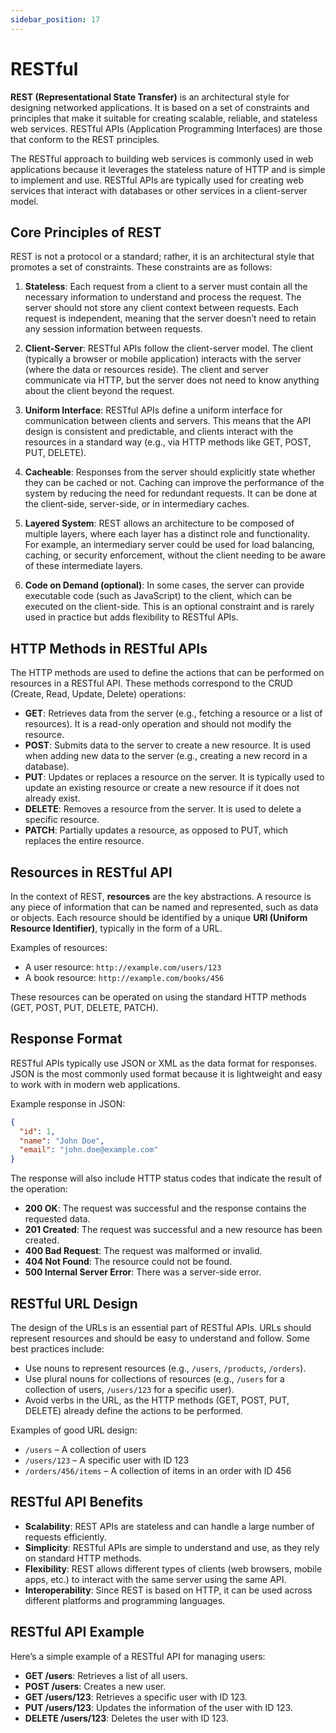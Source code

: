 ```yaml
---
sidebar_position: 17
---
```


# RESTful

**REST (Representational State Transfer)** is an architectural style for designing networked applications. It is based on a set of constraints and principles that make it suitable for creating scalable, reliable, and stateless web services. RESTful APIs (Application Programming Interfaces) are those that conform to the REST principles.

The RESTful approach to building web services is commonly used in web applications because it leverages the stateless nature of HTTP and is simple to implement and use. RESTful APIs are typically used for creating web services that interact with databases or other services in a client-server model.

## Core Principles of REST

REST is not a protocol or a standard; rather, it is an architectural style that promotes a set of constraints. These constraints are as follows:

1. **Stateless**: Each request from a client to a server must contain all the necessary information to understand and process the request. The server should not store any client context between requests. Each request is independent, meaning that the server doesn’t need to retain any session information between requests.

2. **Client-Server**: RESTful APIs follow the client-server model. The client (typically a browser or mobile application) interacts with the server (where the data or resources reside). The client and server communicate via HTTP, but the server does not need to know anything about the client beyond the request.

3. **Uniform Interface**: RESTful APIs define a uniform interface for communication between clients and servers. This means that the API design is consistent and predictable, and clients interact with the resources in a standard way (e.g., via HTTP methods like GET, POST, PUT, DELETE).

4. **Cacheable**: Responses from the server should explicitly state whether they can be cached or not. Caching can improve the performance of the system by reducing the need for redundant requests. It can be done at the client-side, server-side, or in intermediary caches.

5. **Layered System**: REST allows an architecture to be composed of multiple layers, where each layer has a distinct role and functionality. For example, an intermediary server could be used for load balancing, caching, or security enforcement, without the client needing to be aware of these intermediate layers.

6. **Code on Demand (optional)**: In some cases, the server can provide executable code (such as JavaScript) to the client, which can be executed on the client-side. This is an optional constraint and is rarely used in practice but adds flexibility to RESTful APIs.

## HTTP Methods in RESTful APIs

The HTTP methods are used to define the actions that can be performed on resources in a RESTful API. These methods correspond to the CRUD (Create, Read, Update, Delete) operations:

- **GET**: Retrieves data from the server (e.g., fetching a resource or a list of resources). It is a read-only operation and should not modify the resource.
- **POST**: Submits data to the server to create a new resource. It is used when adding new data to the server (e.g., creating a new record in a database).
- **PUT**: Updates or replaces a resource on the server. It is typically used to update an existing resource or create a new resource if it does not already exist.
- **DELETE**: Removes a resource from the server. It is used to delete a specific resource.
- **PATCH**: Partially updates a resource, as opposed to PUT, which replaces the entire resource.

## Resources in RESTful API

In the context of REST, **resources** are the key abstractions. A resource is any piece of information that can be named and represented, such as data or objects. Each resource should be identified by a unique **URI (Uniform Resource Identifier)**, typically in the form of a URL.

Examples of resources:

- A user resource: `http://example.com/users/123`
- A book resource: `http://example.com/books/456`

These resources can be operated on using the standard HTTP methods (GET, POST, PUT, DELETE, PATCH).

## Response Format

RESTful APIs typically use JSON or XML as the data format for responses. JSON is the most commonly used format because it is lightweight and easy to work with in modern web applications.

Example response in JSON:

```json
{
  "id": 1,
  "name": "John Doe",
  "email": "john.doe@example.com"
}
```

The response will also include HTTP status codes that indicate the result of the operation:

- **200 OK**: The request was successful and the response contains the requested data.
- **201 Created**: The request was successful and a new resource has been created.
- **400 Bad Request**: The request was malformed or invalid.
- **404 Not Found**: The resource could not be found.
- **500 Internal Server Error**: There was a server-side error.

## RESTful URL Design

The design of the URLs is an essential part of RESTful APIs. URLs should represent resources and should be easy to understand and follow. Some best practices include:

- Use nouns to represent resources (e.g., `/users`, `/products`, `/orders`).
- Use plural nouns for collections of resources (e.g., `/users` for a collection of users, `/users/123` for a specific user).
- Avoid verbs in the URL, as the HTTP methods (GET, POST, PUT, DELETE) already define the actions to be performed.

Examples of good URL design:

- `/users` – A collection of users
- `/users/123` – A specific user with ID 123
- `/orders/456/items` – A collection of items in an order with ID 456

## RESTful API Benefits

- **Scalability**: REST APIs are stateless and can handle a large number of requests efficiently.
- **Simplicity**: RESTful APIs are simple to understand and use, as they rely on standard HTTP methods.
- **Flexibility**: REST allows different types of clients (web browsers, mobile apps, etc.) to interact with the same server using the same API.
- **Interoperability**: Since REST is based on HTTP, it can be used across different platforms and programming languages.

## RESTful API Example

Here’s a simple example of a RESTful API for managing users:

- **GET /users**: Retrieves a list of all users.
- **POST /users**: Creates a new user.
- **GET /users/123**: Retrieves a specific user with ID 123.
- **PUT /users/123**: Updates the information of the user with ID 123.
- **DELETE /users/123**: Deletes the user with ID 123.
